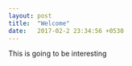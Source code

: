 ```yaml
---
layout: post
title:  "Welcome"
date:   2017-02-2 23:34:56 +0530
---
```


This is going to be interesting
